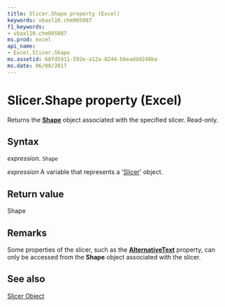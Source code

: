 ```yaml
---
title: Slicer.Shape property (Excel)
keywords: vbaxl10.chm905087
f1_keywords:
- vbaxl10.chm905087
ms.prod: excel
api_name:
- Excel.Slicer.Shape
ms.assetid: 60fd5911-592e-a12a-8244-b6eaddd248ba
ms.date: 06/08/2017
---
```



# Slicer.Shape property (Excel)

Returns the  **[Shape](Excel.Shape.md)** object associated with the specified slicer. Read-only.


## Syntax

 _expression_. `Shape`

 _expression_ A variable that represents a '[Slicer](Excel.Slicer.md)' object.


## Return value

Shape


## Remarks

Some properties of the slicer, such as the  **[AlternativeText](Excel.Shape.AlternativeText.md)** property, can only be accessed from the **Shape** object associated with the slicer.


## See also


[Slicer Object](Excel.Slicer.md)

